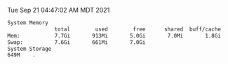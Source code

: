 Tue Sep 21 04:47:02 AM MDT 2021
```bash
System Memory
               total        used        free      shared  buff/cache   available
Mem:           7.7Gi       913Mi       5.0Gi       7.0Mi       1.8Gi       6.5Gi
Swap:          7.6Gi       661Mi       7.0Gi
System Storage
649M	.
```
